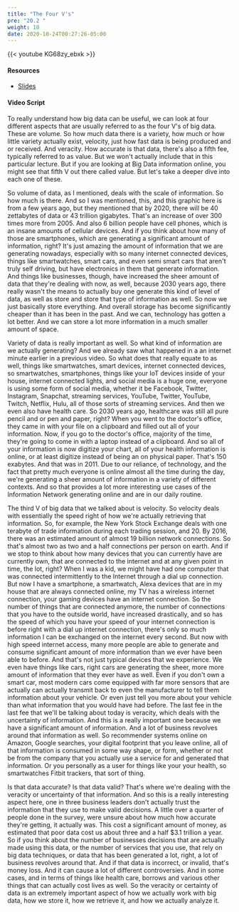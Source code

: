 ```yaml
---
title: "The Four V's"
pre: "20.2 "
weight: 10
date: 2020-10-24T00:27:26-05:00
---
```


{{< youtube KG68zy_ebxk >}}


#### Resources
* [Slides](/1-cis115/20-big-data/slides/20-BigData.pdf)

#### Video Script

To really understand how big data can be useful, we can look at four different aspects that are usually referred to as the four V's of big data. These are volume. So how much data there is a variety, how much or how little variety actually exist, velocity, just how fast data is being produced and or received. And veracity. How accurate is that data, there's also a fifth fee, typically referred to as value. But we won't actually include that in this particular lecture. But if you are looking at Big Data information online, you might see that fifth V out there called value. But let's take a deeper dive into each one of these. 

So volume of data, as I mentioned, deals with the scale of information. So how much is there. And so I was mentioned, this, and this graphic here is from a few years ago, but they mentioned that by 2020, there will be 40 zettabytes of data or 43 trillion gigabytes. That's an increase of over 300 times more from 2005. And also 6 billion people have cell phones, which is an insane amounts of cellular devices. And if you think about how many of those are smartphones, which are generating a significant amount of information, right? It's just amazing the amount of information that we are generating nowadays, especially with so many internet connected devices, things like smartwatches, smart cars, and even semi smart cars that aren't truly self driving, but have electronics in them that generate information. And things like businesses, though, have increased the sheer amount of data that they're dealing with now, as well, because 2030 years ago, there really wasn't the means to actually buy one generate this kind of level of data, as well as store and store that type of information as well. So now we just basically store everything. And overall storage has become significantly cheaper than it has been in the past. And we can, technology has gotten a lot better. And we can store a lot more information in a much smaller amount of space. 

Variety of data is really important as well. So what kind of information are we actually generating? And we already saw what happened in a an internet minute earlier in a previous video. So what does that really equate to as well, things like smartwatches, smart devices, internet connected devices, so smartwatches, smartphones, things like your IoT devices inside of your house, internet connected lights, and social media is a huge one, everyone is using some form of social media, whether it be Facebook, Twitter, Instagram, Snapchat, streaming services, YouTube, Twitter, YouTube, Twitch, Netflix, Hulu, all of those sorts of streaming services. And then we even also have health care. So 2030 years ago, healthcare was still all pure pencil and or pen and paper, right? When you went to the doctor's office, they came in with your file on a clipboard and filled out all of your information. Now, if you go to the doctor's office, majority of the time, they're going to come in with a laptop instead of a clipboard. And so all of your information is now digitize your chart, all of your health information is online, or at least digitize instead of being an on physical paper. That's 150 exabytes. And that was in 2011. Due to our reliance, of technology, and the fact that pretty much everyone is online almost all the time during the day, we're generating a sheer amount of information in a variety of different contexts. And so that provides a lot more interesting use cases of the Information Network generating online and are in our daily routine. 

The third V of big data that we talked about is velocity. So velocity deals with essentially the speed right of how we're actually retrieving that information. So, for example, the New York Stock Exchange deals with one terabyte of trade information during each trading session, and 20. By 2016, there was an estimated amount of almost 19 billion network connections. So that's almost two as two and a half connections per person on earth. And if we stop to think about how many devices that you can currently have are currently own, that are connected to the internet and at any given point in time, the lot, right? When I was a kid, we might have had one computer that was connected intermittently to the Internet through a dial up connection. But now I have a smartphone, a smartwatch, Alexa devices that are in my house that are always connected online, my TV has a wireless internet connection, your gaming devices have an internet connection. So the number of things that are connected anymore, the number of connections that you have to the outside world, have increased drastically, and so has the speed of which you have your speed of your internet connection is before right with a dial up internet connection, there's only so much information I can be exchanged on the internet every second. But now with high speed internet access, many more people are able to generate and consume significant amount of more information than we ever have been able to before. And that's not just typical devices that we experience. We even have things like cars, right cars are generating the sheer, more more amount of information that they ever have as well. Even if you don't own a smart car, most modern cars come equipped with far more sensors that are actually can actually transmit back to even the manufacturer to tell them information about your vehicle. Or even just tell you more about your vehicle than what information that you would have had before. The last fee in the last fee that we'll be talking about today is veracity, which deals with the uncertainty of information. And this is a really important one because we have a significant amount of information. And a lot of business revolves around that information as well. So recommender systems online on Amazon, Google searches, your digital footprint that you leave online, all of that information is consumed in some way shape, or form, whether or not be from the company that you actually use a service for and generated that information. Or you personally as a user for things like your your health, so smartwatches Fitbit trackers, that sort of thing. 

Is that data accurate? Is that data valid? That's where we're dealing with the veracity or uncertainty of that information. And so this is a really interesting aspect here, one in three business leaders don't actually trust the information that they use to make valid decisions. A little over a quarter of people done in the survey, were unsure about how much how accurate they're getting, it actually was. This cost a significant amount of money, as estimated that poor data cost us about three and a half $3.1 trillion a year. So if you think about the number of businesses decisions that are actually made using this data, or the number of services that you use, that rely on big data techniques, or data that has been generated a lot, right, a lot of business revolves around that. And if that data is incorrect, or invalid, that's money loss. And it can cause a lot of different controversies. And in some cases, and in terms of things like health care, borrows and various other things that can actually cost lives as well. So the veracity or certainty of data is an extremely important aspect of how we actually work with big data, how we store it, how we retrieve it, and how we actually analyze it. 

